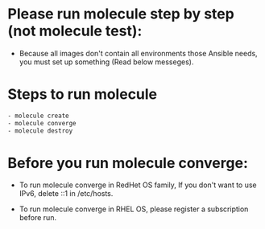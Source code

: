 # Please run molecule step by step (not molecule test):
* Because all images don't contain all environments those Ansible needs, you must set up something (Read below messeges).

# Steps to run molecule
``` bash 
- molecule create
- molecule converge
- molecule destroy
```

# Before you run molecule converge:
* To run molecule converge in RedHet OS family, If you don't want to use IPv6, delete ::1 in /etc/hosts.

* To run molecule converge in RHEL OS, please register a subscription before run.